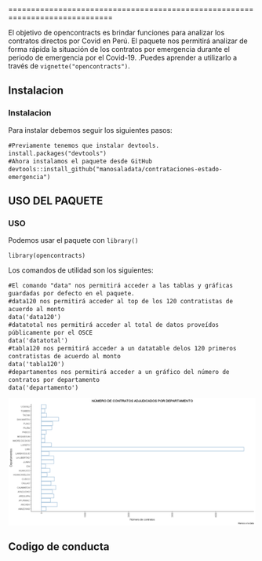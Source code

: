 
<!-- README.md is generated from README.Rmd. Please edit that file -->
=============================================================================


El objetivo de opencontracts es brindar funciones para analizar los contratos directos por Covid en Perú. El paquete nos permitirá analizar de forma rápida la situación de los contratos por emergencia durante el periodo de emergencia por el Covid-19. .Puedes aprender a utilizarlo a través de `vignette("opencontracts")`.

Instalacion
-----------

### Instalacion 

Para instalar debemos seguir los siguientes pasos:

    #Previamente tenemos que instalar devtools.
    install.packages("devtools")
    #Ahora instalamos el paquete desde GitHub
    devtools::install_github("manosaladata/contrataciones-estado-emergencia")


USO DEL PAQUETE
----------------------

### USO

Podemos usar el paquete con `library()`

    library(opencontracts)

Los comandos de utilidad son los siguientes:

    #El comando "data" nos permitirá acceder a las tablas y gráficas guardadas por defecto en el paquete.
    #data120 nos permitirá acceder al top de los 120 contratistas de acuerdo al monto 
    data('data120')
    #datatotal nos permitirá acceder al total de datos proveídos públicamente por el OSCE
    data('datatotal')
    #tabla120 nos permitirá acceder a un datatable delos 120 primeros contratistas de acuerdo al monto
    data('tabla120')
    #departamentos nos permitirá acceder a un gráfico del número de contratos por departamento
    data('departamento')
    
    
<img src="Rplot_dep.png" align="center" />
    


Codigo de conducta
------------------


